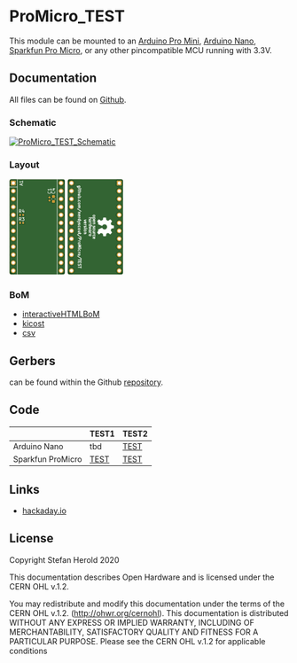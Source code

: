 # ProMicro_TEST
This module can be mounted to an [Arduino Pro Mini](https://www.sparkfun.com/products/11113), [Arduino Nano](https://store.arduino.cc/arduino-nano), [Sparkfun Pro Micro](https://www.sparkfun.com/products/12587), or any other pincompatible MCU running with 3.3V.


## Documentation
All files can be found on [Github](https://github.com/nerdyscout/ProMicro_TEST).


### Schematic
[![ProMicro_TEST_Schematic](docs/ProMicro_TEST_schematic.svg)](docs/ProMicro_TEST_schematic.pdf)


### Layout
<a href="docs/ProMicro_TEST_Board_Top.pdf"><img src="docs/img/ProMicro_TEST_Board_Top.svg" alt="ProMicro_TEST_Board_Top" width="20%"/></a>
<a href="docs/ProMicro_TEST_Board_Bottom.pdf"><img src="docs/img/ProMicro_TEST_Board_Bottom.svg" alt="ProMicro_TEST_Board_Bottom" width="20%"/></a>


### BoM
  * [interactiveHTMLBoM](https://nerdyscout.github.io/ProMicro_TEST/docs/bom/ibom.html)
  * [kicost](docs/bom/ProMicro_TEST.xlsx)
  * [csv](docs/bom/ProMicro_TEST.csv)


## Gerbers
can be found within the Github [repository](gerbers).



## Code
| | TEST1 | TEST2 |
| --- | --- | --- |
| Arduino Nano | tbd | [TEST](examples/Arduino_Nano_TEST/Arduino_Nano_TEST.ino) |
| Sparkfun ProMicro | [TEST](examples/Sparkfun_ProMicro_TEST/Sparkfun_ProMicro_TEST.ino) | [TEST](examples/Sparkfun_ProMicro_TEST/Sparkfun_ProMicro_TEST.ino) |


## Links
  * [hackaday.io](https://hackaday.io/project/171898-promicro)


## License
Copyright Stefan Herold 2020

This documentation describes Open Hardware and is licensed under the CERN OHL v.1.2.

You may redistribute and modify this documentation under the terms of the CERN OHL v.1.2. (http://ohwr.org/cernohl). This documentation is distributed WITHOUT ANY EXPRESS OR IMPLIED WARRANTY, INCLUDING OF MERCHANTABILITY, SATISFACTORY QUALITY AND FITNESS FOR A PARTICULAR PURPOSE. Please see the CERN OHL v.1.2 for applicable conditions
